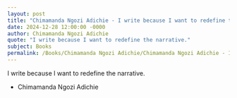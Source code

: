 ```yaml
---
layout: post
title: "Chimamanda Ngozi Adichie - I write because I want to redefine the"
date: 2024-12-28 12:00:00 -0000
author: Chimamanda Ngozi Adichie
quote: "I write because I want to redefine the narrative."
subject: Books
permalink: /Books/Chimamanda Ngozi Adichie/Chimamanda Ngozi Adichie - I write because I want to redefine the
---
```


I write because I want to redefine the narrative.

- Chimamanda Ngozi Adichie
